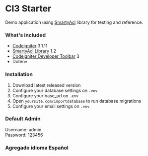 # CI3 Starter
Demo application using [SmartyAcl](https://github.com/rubensrocha/codeigniter-smarty-acl) library for testing and reference.

### What's included
- [Codeigniter](https://codeigniter.com/) 3.1.11
- [SmartyAcl Library](https://github.com/rubensrocha/codeigniter-smarty-acl) 1.2
- [Codeigniter Developer Toolbar](https://github.com/JCSama/CodeIgniter-develbar/) 3
- Dotenv

### Installation
1. Download latest released version
2. Configure your database settings on `.env`
3. Configure your base_url on `.env`
4. Open `yoursite.com/importdatabase` to run database migrations
5. Configure your email settings on `.env`

### Default Admin
Username: admin<br>
Password: 123456

### Agregado idioma Español